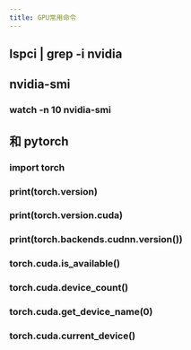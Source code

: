 ```yaml
---
title: GPU常用命令
---
```


## lspci | grep -i nvidia
## nvidia-smi
### watch -n 10 nvidia-smi
## 和 pytorch
### import torch
### print(torch.__version__)
### print(torch.version.cuda)
### print(torch.backends.cudnn.version())
### torch.cuda.is_available()
### torch.cuda.device_count()
### torch.cuda.get_device_name(0)
### torch.cuda.current_device()
